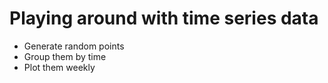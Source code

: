 # Playing around with time series data

* Generate random points
* Group them by time
* Plot them weekly

```mermaid

```